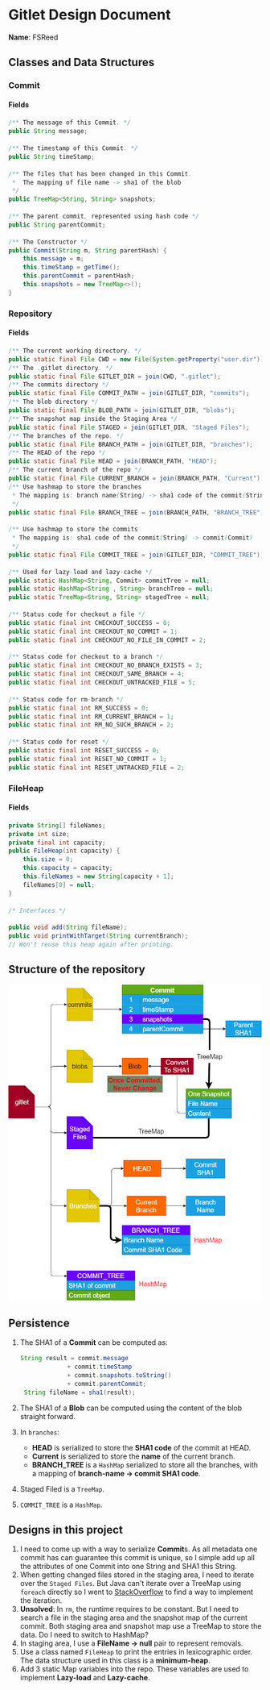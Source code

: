 # Gitlet Design Document

**Name**: FSReed

## Classes and Data Structures

### Commit

#### Fields

```Java
/** The message of this Commit. */
public String message;

/** The timestamp of this Commit. */
public String timeStamp;

/** The files that has been changed in this Commit.
 *  The mapping of file name -> sha1 of the blob
 */
public TreeMap<String, String> snapshots;

/** The parent commit, represented using hash code */
public String parentCommit;

/** The Constructor */
public Commit(String m, String parentHash) {
    this.message = m;
    this.timeStamp = getTime();
    this.parentCommit = parentHash;
    this.snapshots = new TreeMap<>();
}
```

### Repository

#### Fields

```Java
/** The current working directory. */
public static final File CWD = new File(System.getProperty("user.dir"));
/** The .gitlet directory. */
public static final File GITLET_DIR = join(CWD, ".gitlet");
/** The commits directory */
public static final File COMMIT_PATH = join(GITLET_DIR, "commits");
/** The blob directory */
public static final File BLOB_PATH = join(GITLET_DIR, "blobs");
/** The snapshot map inside the Staging Area */
public static final File STAGED = join(GITLET_DIR, "Staged Files");
/** The branches of the repo. */
public static final File BRANCH_PATH = join(GITLET_DIR, "branches");
/** The HEAD of the repo */
public static final File HEAD = join(BRANCH_PATH, "HEAD");
/** The current branch of the repo */
public static final File CURRENT_BRANCH = join(BRANCH_PATH, "Current");
/** Use hashmap to store the branches
 * The mapping is: branch name(String) -> sha1 code of the commit(String)
 */
public static final File BRANCH_TREE = join(BRANCH_PATH, "BRANCH_TREE");

/** Use hashmap to store the commits
 * The mapping is: sha1 code of the commit(String) -> commit(Commit)
 */
public static final File COMMIT_TREE = join(GITLET_DIR, "COMMIT_TREE");

/** Used for lazy-load and lazy-cache */
public static HashMap<String, Commit> commitTree = null;
public static HashMap<String , String> branchTree = null;
public static TreeMap<String, String> stagedTree = null;

/** Status code for checkout a file */
public static final int CHECKOUT_SUCCESS = 0;
public static final int CHECKOUT_NO_COMMIT = 1;
public static final int CHECKOUT_NO_FILE_IN_COMMIT = 2;

/** Status code for checkout to a branch */
public static final int CHECKOUT_NO_BRANCH_EXISTS = 3;
public static final int CHECKOUT_SAME_BRANCH = 4;
public static final int CHECKOUT_UNTRACKED_FILE = 5;

/** Status code for rm-branch */
public static final int RM_SUCCESS = 0;
public static final int RM_CURRENT_BRANCH = 1;
public static final int RM_NO_SUCH_BRANCH = 2;

/** Status code for reset */
public static final int RESET_SUCCESS = 0;
public static final int RESET_NO_COMMIT = 1;
public static final int RESET_UNTRACKED_FILE = 2;
```

### FileHeap

#### Fields

```Java
private String[] fileNames;
private int size;
private final int capacity;
public FileHeap(int capacity) {
    this.size = 0;
    this.capacity = capacity;
    this.fileNames = new String[capacity + 1];
    fileNames[0] = null;
}

/* Interfaces */

public void add(String fileName);
public void printWithTarget(String currentBranch);
// Won't reuse this heap again after printing.
```

## Structure of the repository

![design](./Design.png)

## Persistence

1. The SHA1 of a **Commit** can be computed as:

   ```Java
   String result = commit.message
                + commit.timeStamp
                + commit.snapshots.toString()
                + commit.parentCommit;
    String fileName = sha1(result);
   ```

2. The SHA1 of a **Blob** can be computed using the content of the blob straight forward.
3. In `branches`:
   - **HEAD** is serialized to store the **SHA1 code** of the commit at HEAD.
   - **Current** is serialized to store the **name** of the current branch.
   - **BRANCH_TREE** is a `HashMap` serialized to store all the branches, with a mapping of **branch-name -> commit SHA1 code**.
4. Staged Filed is a `TreeMap`.
5. `COMMIT_TREE` is a `HashMap`.

## Designs in this project

1. I need to come up with a way to serialize **Commit**s. As all metadata one commit has can guarantee this commit is unique, so I simple add up all the attributes of one Commit into one String and SHA1 this String.
2. When getting changed files stored in the staging area, I need to iterate over the `Staged Files`. But Java can't iterate over a TreeMap using `foreach` directly so I went to [StackOverflow](https://stackoverflow.com/questions/1318980/how-to-iterate-over-a-treemap) to find a way to implement the iteration.
3. **Unsolved**: In `rm`, the runtime requires to be constant. But I need to search a file in the staging area and the snapshot map of the current commit. Both staging area and snapshot map use a TreeMap to store the data. Do I need to switch to HashMap?
4. In staging area, I use a **FileName -> null** pair to represent removals.
5. Use a class named `FileHeap` to print the entries in lexicographic order. The data structure used in this class is a **minimum-heap**.
6. Add 3 static Map variables into the repo. These variables are used to implement **Lazy-load** and **Lazy-cache**.
